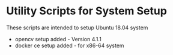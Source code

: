 # Utility Scripts for System Setup
These scripts are intended to setup Ubuntu 18.04 system

- opencv setup added - Version 4.1.1
- docker ce setup added - for x86-64 system